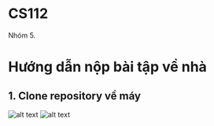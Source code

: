 # CS112
Nhóm 5.
# Hướng dẫn nộp bài tập về nhà
## 1. Clone repository về máy
![alt text](https://user-images.githubusercontent.com/108073174/226109426-ad46c38c-a555-4246-be64-aa8f0392d0e6.png)
![alt text](https://user-images.githubusercontent.com/108073174/226109550-1a4a1777-20e7-4c44-8446-a113561b9e97.png)
